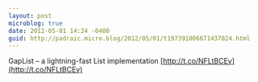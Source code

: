 ```yaml
---
layout: post
microblog: true
date: 2012-05-01 14:24 -0400
guid: http://padraic.micro.blog/2012/05/01/t197391006671437824.html
---
```

GapList – a lightning-fast List implementation [http://t.co/NFLtBCEv](http://t.co/NFLtBCEv)
